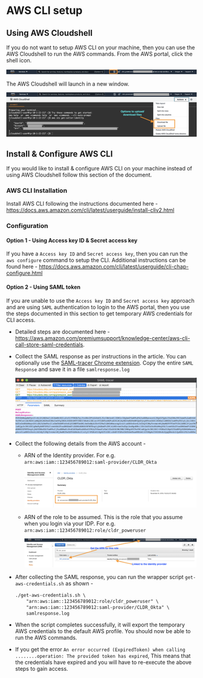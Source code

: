 # AWS CLI setup

## Using AWS Cloudshell
If you do not want to setup AWS CLI on your machine, then you can use the AWS Cloudshell to run the AWS commands. From the AWS portal, click the shell icon.  
   
![aws-cloudshell-1.png](images/aws-cloudshell-1.png)

The AWS Cloudshell will launch in a new window.   
   
![aws-cloudshell-2.png](images/aws-cloudshell-2.png)


## Install & Configure AWS CLI
If you would like to install & configure AWS CLI on your machine instead of using AWS Cloudshell follow this section of the document.

### AWS CLI Installation
Install AWS CLI following the instructions documented here - https://docs.aws.amazon.com/cli/latest/userguide/install-cliv2.html

### Configuration

#### Option 1 - Using Access key ID & Secret access key
If you have a `Access key ID` and `Secret access key`, then you can run the `aws configure` command to setup the CLI. Additional instructions can be found here - https://docs.aws.amazon.com/cli/latest/userguide/cli-chap-configure.html

#### Option 2 - Using SAML token
If you are unable to use the `Access key ID` and `Secret access key` approach and are using `SAML` authentication to login to the AWS portal, then you use the steps documented in this section to get temporary AWS credentials for CLI access.
- Detailed steps are documented here - https://aws.amazon.com/premiumsupport/knowledge-center/aws-cli-call-store-saml-credentials.  
- Collect the SAML response as per instructions in the article. You can optionally use the [SAML-tracer Chrome extension](https://chrome.google.com/webstore/detail/saml-tracer/mpdajninpobndbfcldcmbpnnbhibjmch?hl=en). Copy the entire `SAML Response` and save it in a file `samlresponse.log`   
   
    ![SAML-tracer-saml-response.png](images/SAML-tracer-saml-response.png)  
- Collect the following details from the AWS account -   
    - ARN of the Identity provider. For e.g. `arn:aws:iam::123456789012:saml-provider/CLDR_Okta`  
         
        ![aws-identity-provider.png](images/aws-identity-provider.png)  
    - ARN of the role to be assumed. This is the role that you assume when you login via your IDP. For e.g. `arn:aws:iam::123456789012:role/cldr_poweruser`   
       
        ![aws-role-arn.png](images/aws-role-arn.png)     
- After collecting the SAML response, you can run the wrapper script `get-aws-credentials.sh` as shown - 
    ```
    ./get-aws-credentials.sh \
        "arn:aws:iam::123456789012:role/cldr_poweruser" \
        "arn:aws:iam::123456789012:saml-provider/CLDR_Okta" \
        samlresponse.log
    ```
- When the script completes successfully, it will export the temporary AWS credentials to the default AWS profile. You should now be able to run the AWS commands.
- If you get the error `An error occurred (ExpiredToken) when calling ........operation: The provided token has expired`, This means that the credentials have expired and you will have to re-execute the above steps to gain access.
